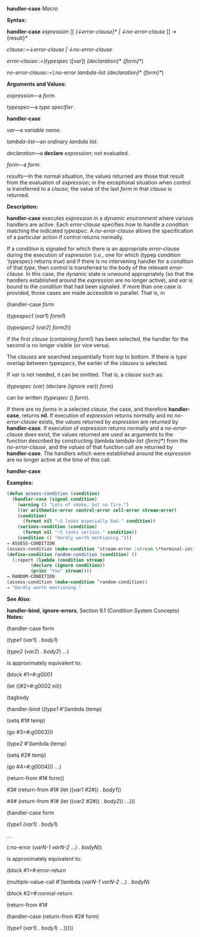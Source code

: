**handler-case** *Macro* 



**Syntax:** 



**handler-case** *expression* [[ *\{↓error-clause\}*\* *| ↓no-error-clause* ]] → \{result\}\* 



*clause::*=*↓error-clause | ↓no-error-clause* 



*error-clause::*=(*typespec* ([*var*]) *\{declaration\}*\* *\{form\}*\*) 



*no-error-clause::*=(:no-error *lambda-list \{declaration\}*\* *\{form\}*\*) 



**Arguments and Values:** 



*expression*—a *form*. 



*typespec*—a *type specifier* . 







 



 



**handler-case** 



*var*—a *variable name*. 



*lambda-list*—an *ordinary lambda list*. 



*declaration*—a **declare** *expression*; not evaluated. 



*form*—a *form*. 



*results*—In the normal situation, the values returned are those that result from the evaluation of *expression*; in the exceptional situation when control is transferred to a *clause*, the value of the last *form* in that *clause* is returned. 



**Description:** 



**handler-case** executes *expression* in a *dynamic environment* where various handlers are active. Each *error-clause* specifies how to handle a *condition* matching the indicated *typespec*. A *no-error-clause* allows the specification of a particular action if control returns normally. 



If a *condition* is signaled for which there is an appropriate *error-clause* during the execution of *expression* (*i.e.*, one for which (typep *condition* ’*typespec*) returns *true*) and if there is no intervening handler for a *condition* of that *type*, then control is transferred to the body of the relevant *error-clause*. In this case, the dynamic state is unwound appropriately (so that the handlers established around the *expression* are no longer active), and *var* is bound to the *condition* that had been signaled. If more than one case is provided, those cases are made accessible in parallel. That is, in 



(handler-case *form* 



(*typespec1* (*var1*) *form1*) 



(*typespec2* (*var2*) *form2*)) 



if the first *clause* (containing *form1*) has been selected, the handler for the second is no longer visible (or vice versa). 



The *clauses* are searched sequentially from top to bottom. If there is *type* overlap between *typespecs*, the earlier of the *clauses* is selected. 



If *var* is not needed, it can be omitted. That is, a *clause* such as: 



(*typespec* (*var*) (declare (ignore *var*)) *form*) 



can be written (*typespec* () *form*). 



If there are no *forms* in a selected *clause*, the case, and therefore **handler-case**, returns **nil**. If execution of *expression* returns normally and no *no-error-clause* exists, the values returned by *expression* are returned by **handler-case**. If execution of *expression* returns normally and a *no-error-clause* does exist, the values returned are used as arguments to the function described by constructing (lambda *lambda-list \{form\}*\*) from the *no-error-clause*, and the *values* of that function call are returned by **handler-case**. The handlers which were established around the *expression* are no longer active at the time of this call. 







 



 



**handler-case** 



**Examples:**
```lisp
(defun assess-condition (condition) 
  (handler-case (signal condition) 
    (warning () "Lots of smoke, but no fire.") 
    ((or arithmetic-error control-error cell-error stream-error) 
	(condition) 
      (format nil "~S looks especially bad." condition)) 
    (serious-condition (condition) 
      (format nil "~S looks serious." condition)) 
    (condition () "Hardly worth mentioning."))) 
→ ASSESS-CONDITION 
(assess-condition (make-condition ’stream-error :stream \*terminal-io\*)) → "#<STREAM-ERROR 12352256> looks especially bad." 
(define-condition random-condition (condition) () 
  (:report (lambda (condition stream) 
	     (declare (ignore condition)) 
	     (princ "Yow" stream)))) 
→ RANDOM-CONDITION 
(assess-condition (make-condition ’random-condition)) 
→ "Hardly worth mentioning." 
```
**See Also:** 



**handler-bind**, **ignore-errors**, Section 9.1 (Condition System Concepts) **Notes:** 



(handler-case form 



(*type1* (*var1*) . *body1*) 



(*type2* (*var2*) . *body2*) ...) 



is approximately equivalent to: 



(block #1=#:g0001 



(let ((#2=#:g0002 nil)) 



(tagbody 



(handler-bind ((*type1* #’(lambda (temp) 



(setq #1# temp) 



(go #3=#:g0003))) 



(*type2* #’(lambda (temp) 



(setq #2# temp) 



(go #4=#:g0004))) ...) 



(return-from #1# form)) 



#3# (return-from #1# (let ((*var1* #2#)) . *body1*)) 



#4# (return-from #1# (let ((*var2* #2#)) . *body2*)) ...))) 



(handler-case form 







 



 



(*type1 (var1)* . *body1*) 



... 



(:no-error (*varN-1 varN-2* ...) . *bodyN*)) 



is approximately equivalent to: 



(block #1=#:error-return 



(multiple-value-call #’(lambda (*varN-1 varN-2* ...) . *bodyN*) 



(block #2=#:normal-return 



(return-from #1# 



(handler-case (return-from #2# form) 



(*type1* (*var1*) . *body1*) ...))))) 



